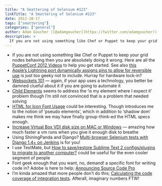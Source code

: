 ```yaml
---
title: "A Smattering of Selenium #123"
linkTitle: "A Smattering of Selenium #123"
date: 2012-10-17
tags: ["smattering"]
categories: ["general"]
author: Adam Goucher ([@adamgoucher](https://twitter.com/adamgoucher))
description: >
  If you are not using something like Chef or Puppet to keep your grid nodes behaving then you are absolutely doing it wrong.
---
```


*   If you are not using something like Chef or Puppet to keep your grid nodes behaving then you are absolutely doing it wrong. Here are all the [PuppetConf 2012 Videos](http://puppetlabs.com/community/videos/puppetconf/) to help you get started. See also [this](http://memegenerator.net/instance/27887540)
*   [Apple’s Lightning port dynamically assigns pins to allow for reversible use](http://appleinsider.com/articles/12/09/25/apples_lightning_port_dynamically_assigns_pins_to_allow_for_reversible_use) is just too geeky not to include. Hurray for hardware lock-in?
*   [Websockets 101](http://lucumr.pocoo.org/2012/9/24/websockets-101/) — again, if your app uses a technology, you better be damned clueful about it if you are going to automate it
*   [Child Elements](http://selenium34.wordpress.com/2012/09/21/child-elements/) seems to address the ‘is my element where I expect it’ problem though I’m still not convinced that is a problem that needed solving
*   [HTML for Icon Font Usage](http://css-tricks.com/html-for-icon-font-usage/) could be interesting. Though introduces me to the notion of ‘pseudo elements’, which in addition to ‘shadow dom’ makes me think we may have finally group-think-ed the HTML specs enough.
*   [Increase Virtual Box VDI disk size on MAC or Windows](http://tips.kaali.co.uk/2012/03/16/expand-or-increase-the-size-of-virtual-box-vdi-dis/) — amazing how much faster a vm runs when you give it enough disk to breathe
*   Using ShiningPanda and Django? [Multi-browser Selenium tests with Django 1.4+ on Jenkins](http://www.shiningpanda.com/blog/2012/09/27/multi-browser-selenium-tests-django-14-jenkins/) is for you!
*   I use TextMate, but [How to save/restore Sublime Text 2 configs/plugins to migrate to another computer?](http://stackoverflow.com/questions/11365948/how-to-save-restore-sublime-text-2-configs-plugins-to-migrate-to-another-compute) could be useful for the even cooler segment of people
*   Font geek enough that you want, no, demand! a specific font for writing code in? Adobe is here to help; [Announcing Source Code Pro](http://blogs.adobe.com/typblography/2012/09/source-code-pro.html)
*   I’m kinda amazed that more people don’t do this; [Calculating the code coverage of integration tests](http://blog.avisi.nl/2012/09/25/calculating-the-code-coverage-of-integration-tests/). Afterall, imaginary numbers FTW!